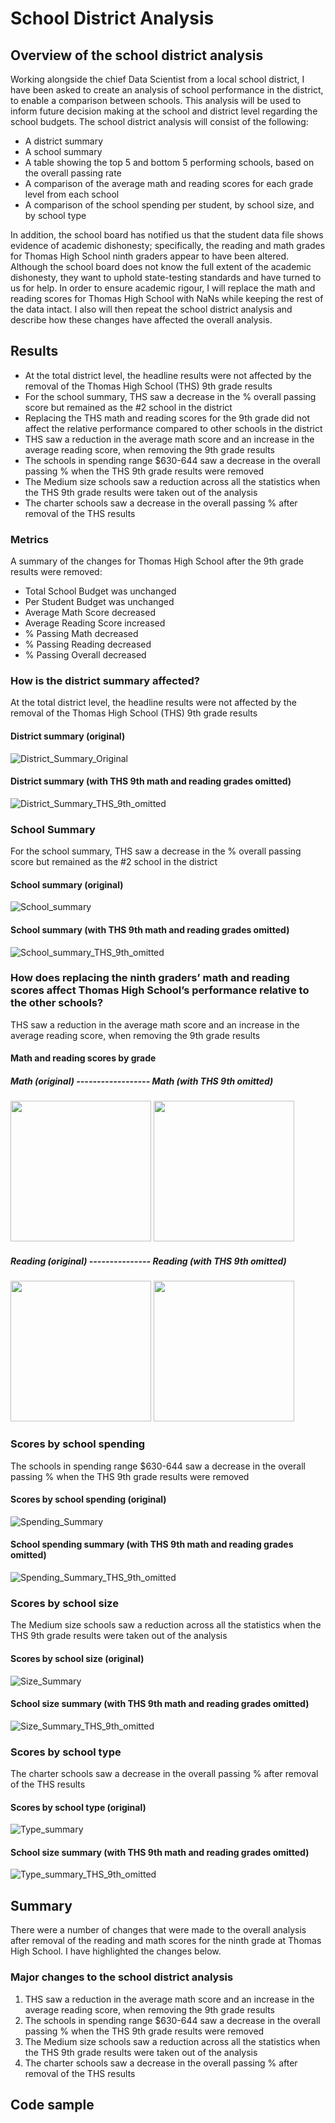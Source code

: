 # School District Analysis
## Overview of the school district analysis
Working alongside the chief Data Scientist from a local school district, I have been asked to create an analysis of school performance in the district, to enable a comparison between schools. This analysis will be used to inform future decision making at the school and district level regarding the school budgets. The school district analysis will consist of the following:

- A district summary
- A school summary
- A table showing the top 5 and bottom 5 performing schools, based on the overall passing rate
- A comparison of the average math and reading scores for each grade level from each school
- A comparison of the school spending per student, by school size, and by school type

In addition, the school board has notified us that the student data file shows evidence of academic dishonesty; specifically, the reading and math grades for Thomas High School ninth graders appear to have been altered. Although the school board does not know the full extent of the academic dishonesty, they want to uphold state-testing standards and have turned to us for help. In order to ensure academic rigour, I will replace the math and reading scores for Thomas High School with NaNs while keeping the rest of the data intact. I also will then repeat the school district analysis and describe how these changes have affected the overall analysis.
## Results
- At the total district level, the headline results were not affected by the removal of the Thomas High School (THS) 9th grade results
- For the school summary, THS saw a decrease in the % overall passing score but remained as the #2 school in the district
- Replacing the THS math and reading scores for the 9th grade did not affect the relative performance compared to other schools in the district
- THS saw a reduction in the average math score and an increase in the average reading score, when removing the 9th grade results
- The schools in spending range $630-644 saw a decrease in the overall passing % when the THS 9th grade results were removed
- The Medium size schools saw a reduction across all the statistics when the THS 9th grade results were taken out of the analysis
- The charter schools saw a decrease in the overall passing % after removal of the THS results
### Metrics
A summary of the changes for Thomas High School after the 9th grade results were removed:
- Total School Budget was unchanged
- Per Student Budget was unchanged
- Average Math Score decreased
- Average Reading Score increased
- % Passing Math decreased
- % Passing Reading decreased
- % Passing Overall decreased

### How is the district summary affected?
At the total district level, the headline results were not affected by the removal of the Thomas High School (THS) 9th grade results
#### District summary (original)
![District_Summary_Original](https://github.com/luke-c-newell/School_District_Analysis/blob/main/Resources/District_Summary_Original.png)
#### District summary (with THS 9th math and reading grades omitted)
![District_Summary_THS_9th_omitted](https://github.com/luke-c-newell/School_District_Analysis/blob/main/Resources/District_Summary_THS_9th_omitted.png)
### School Summary
For the school summary, THS saw a decrease in the % overall passing score but remained as the #2 school in the district
#### School summary (original)
![School_summary](https://github.com/luke-c-newell/School_District_Analysis/blob/main/Resources/School_summary.png)
#### School summary (with THS 9th math and reading grades omitted)
![School_summary_THS_9th_omitted](https://github.com/luke-c-newell/School_District_Analysis/blob/main/Resources/School_summary_THS_9th_omitted.png)
### How does replacing the ninth graders’ math and reading scores affect Thomas High School’s performance relative to the other schools?
THS saw a reduction in the average math score and an increase in the average reading score, when removing the 9th grade results
#### Math and reading scores by grade
##### Math (original) ------------------ Math (with THS 9th omitted)
<img src="https://github.com/luke-c-newell/School_District_Analysis/blob/main/Resources/Math_summary.png" width="225"/> <img src="https://github.com/luke-c-newell/School_District_Analysis/blob/main/Resources/Math_summary_THS_9th_omitted.png" width="225"/> 

##### Reading (original) --------------- Reading (with THS 9th omitted)
<img src="https://github.com/luke-c-newell/School_District_Analysis/blob/main/Resources/Reading_summary.png" width="225"/> <img src="https://github.com/luke-c-newell/School_District_Analysis/blob/main/Resources/Reading_summary_THS_9th_omitted.png" width="225"/> 

### Scores by school spending
The schools in spending range $630-644 saw a decrease in the overall passing % when the THS 9th grade results were removed
#### Scores by school spending (original)
![Spending_Summary](https://github.com/luke-c-newell/School_District_Analysis/blob/main/Resources/Spending_summary.png)
#### School spending summary (with THS 9th math and reading grades omitted)
![Spending_Summary_THS_9th_omitted](https://github.com/luke-c-newell/School_District_Analysis/blob/main/Resources/Spending_summary_THS_9th_omitted.png)
### Scores by school size
The Medium size schools saw a reduction across all the statistics when the THS 9th grade results were taken out of the analysis
#### Scores by school size (original)
![Size_Summary](https://github.com/luke-c-newell/School_District_Analysis/blob/main/Resources/Size_summary.png)
#### School size summary (with THS 9th math and reading grades omitted)
![Size_Summary_THS_9th_omitted](https://github.com/luke-c-newell/School_District_Analysis/blob/main/Resources/Size_summary_THS_9th_omitted.png)
### Scores by school type
The charter schools saw a decrease in the overall passing % after removal of the THS results
#### Scores by school type (original)
![Type_summary](https://github.com/luke-c-newell/School_District_Analysis/blob/main/Resources/Type_summary.png)
#### School size summary (with THS 9th math and reading grades omitted)
![Type_summary_THS_9th_omitted](https://github.com/luke-c-newell/School_District_Analysis/blob/main/Resources/Type_summary_THS_9th_omitted.png)
## Summary
There were a number of changes that were made to the overall analysis after removal of the reading and math scores for the ninth grade at Thomas High School. I have highlighted the changes below.
### Major changes to the school district analysis
1. THS saw a reduction in the average math score and an increase in the average reading score, when removing the 9th grade results
2. The schools in spending range $630-644 saw a decrease in the overall passing % when the THS 9th grade results were removed
3. The Medium size schools saw a reduction across all the statistics when the THS 9th grade results were taken out of the analysis
4. The charter schools saw a decrease in the overall passing % after removal of the THS results
## Code sample
```thomas_9th_count_df = school_data_complete_df.loc[(school_data_complete_df["school_name"] == "Thomas High School") & (school_data_complete_df["grade"] == "9th")].count()["Student ID"]
```